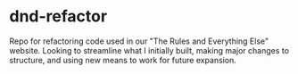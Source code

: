 # dnd-refactor
Repo for refactoring code used in our "The Rules and Everything Else" website. Looking to streamline what I initially built, making major changes to structure, and using new means to work for future expansion.
